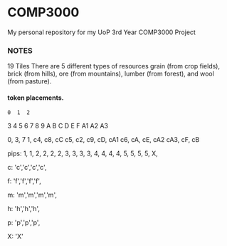 # COMP3000
My personal repository for my UoP 3rd Year COMP3000 Project


### NOTES

19 Tiles
There are 5 different types of resources
grain (from crop fields),
brick (from hills),
ore (from mountains),
lumber (from forest), and
wool (from pasture).

#### token placements.

    0  1  2
  3  4  5  6
7  8  9  A  B
  C  D  E  F
   A1 A2 A3

0, 3, 7
1, c4, c8, cC
c5, c2, c9, cD, cA1
c6, cA, cE, cA2
cA3, cF, cB

pips:
1, 1, 2, 2, 2, 2,
3, 3, 3, 3,
4, 4, 4, 4, 5, 5, 5, 5,
X,

c: 'c','c','c','c',

f: 'f','f','f','f',

m: 'm','m','m','m',

h: 'h','h','h',

p: 'p','p','p',

X: 'X'
